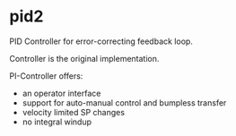 # pid2
PID Controller for error-correcting feedback loop.

Controller is the original implementation.

PI-Controller offers:
- an operator interface
- support for auto-manual control and bumpless transfer
- velocity limited SP changes
- no integral windup